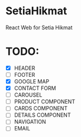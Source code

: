 # SetiaHikmat

React Web for Setia Hikmat

# TODO:

- [x] HEADER
- [ ] FOOTER
- [x] GOOGLE MAP
- [x] CONTACT FORM
- [ ] CAROUSEL
- [ ] PRODUCT COMPONENT
- [ ] CARDS COMPONENT
- [ ] DETAILS COMPONENT
- [ ] NAVIGATION
- [ ] EMAIL
